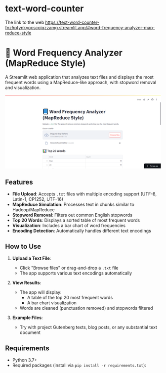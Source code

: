 # text-word-counter
The link to the web
https://text-word-counter-fnz5ptynkyocscoiqzzamg.streamlit.app/#word-frequency-analyzer-map-reduce-style

# 📘 Word Frequency Analyzer (MapReduce Style)

A Streamlit web application that analyzes text files and displays the most frequent words using a MapReduce-like approach, with stopword removal and visualization.

![App Screenshot](Screenshot%202025-05-27%20114616.png)

## Features

- **File Upload**: Accepts `.txt` files with multiple encoding support (UTF-8, Latin-1, CP1252, UTF-16)
- **MapReduce Simulation**: Processes text in chunks similar to Hadoop/MapReduce
- **Stopword Removal**: Filters out common English stopwords
- **Top 20 Words**: Displays a sorted table of most frequent words
- **Visualization**: Includes a bar chart of word frequencies
- **Encoding Detection**: Automatically handles different text encodings

## How to Use

1. **Upload a Text File**:
   - Click "Browse files" or drag-and-drop a `.txt` file
   - The app supports various text encodings automatically

2. **View Results**:
   - The app will display:
     - A table of the top 20 most frequent words
     - A bar chart visualization
   - Words are cleaned (punctuation removed) and stopwords filtered

3. **Example Files**:
   - Try with project Gutenberg texts, blog posts, or any substantial text document

## Requirements

- Python 3.7+
- Required packages (install via `pip install -r requirements.txt`):
